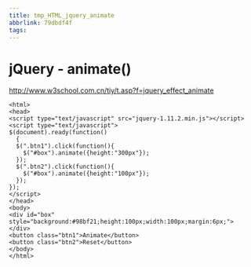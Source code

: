 ```yaml
---
title: tmp_HTML_jquery_animate
abbrlink: 79dbdf4f
tags:
---
```

jQuery - animate()
===
http://www.w3school.com.cn/tiy/t.asp?f=jquery_effect_animate

```
<html>
<head>
<script type="text/javascript" src="jquery-1.11.2.min.js"></script>
<script type="text/javascript">
$(document).ready(function()
  {
  $(".btn1").click(function(){
    $("#box").animate({height:"300px"});
  });
  $(".btn2").click(function(){
    $("#box").animate({height:"100px"});
  });
});
</script>
</head>
<body>
<div id="box" style="background:#98bf21;height:100px;width:100px;margin:6px;">
</div>
<button class="btn1">Animate</button>
<button class="btn2">Reset</button>
</body>
</html>
```